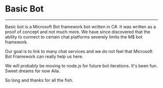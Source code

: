 # Basic Bot
---

Basic bot is a Microsoft Bot framework bot written in C#. It was written as a proof of concept and not much more.
We have since discovered that the ability to connect to certain chat platforms severely limits the M$ bot framework. 

Our goal is to link to many chat services and we do not feel that Microsoft Bot Framework can really help us here.

We will probably be moving to node.js for future bot iterations. 
It's been fun. Sweet dreams for now Aila.

So long and thanks for all the fish.
